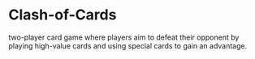 # Clash-of-Cards
two-player card game where players aim to defeat their opponent by playing high-value cards and using special cards to gain an advantage.
